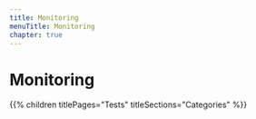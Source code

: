 ```yaml
---
title: Monitoring
menuTitle: Monitoring
chapter: true
---
```


# Monitoring

{{% children titlePages="Tests" titleSections="Categories" %}}
